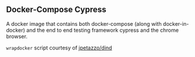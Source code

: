 ## Docker-Compose Cypress

A docker image that contains both docker-compose (along with docker-in-docker) and the end to end testing framework cypress and the chrome browser.

`wrapdocker` script courtesy of [jpetazzo/dind](https://github.com/jpetazzo/dind)